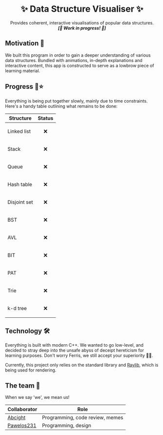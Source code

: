 <h1 align='center'>✨ Data Structure Visualiser ✨</h1>
<p align='center'>
Provides coherent, interactive visualisations of popular data structures.<br>
<i><b>[🚧 Work in progress! 🚧]</b></i>
</p>

## Motivation 🙌
We built this program in order to gain a deeper understanding of various data structures. Bundled with animations, in-depth explanations and interactive content, this app is constructed to serve as a lowbrow piece of learning material.

## Progress 🚀⭐
Everything is being put together slowly, mainly due to time constraints. Here's a handy table outlining what remains to be done:

| Structure | Status |
|-----------|--------|
|<p>Linked list</p>|<p align="center">❌</p>|
|<p>Stack</p>|<p align="center">❌</p>|
|<p>Queue</p>|<p align="center">❌</p>|
|<p>Hash table</p>|<p align="center">❌</p>|
|<p>Disjoint set</p>|<p align="center">❌</p>|
|<p>BST</p>|<p align="center">❌</p>|
|<p>AVL</p>|<p align="center">❌</p>|
|<p>BIT</p>|<p align="center">❌</p>|
|<p>PAT</p>|<p align="center">❌</p>|
|<p>Trie</p>|<p align="center">❌</p>|
|<p>k-d tree</p>|<p align="center">❌</p>|

## Technology 🛠️
Everything is built with modern C++. We wanted to go low-level, and decided to stray deep into the unsafe abyss of deceipt hereticism for learning purposes. Don't worry Ferris, we still accept your superiority 🦀✨.

Currently, this project only relies on the standard library and [Raylib](https://github.com/raysan5/raylib), which is being used for rendering.

## The team 🐺
When we say 'we', we mean us!

| Collaborator    | Role                            
|-----------------|---------------------------------
| [Abcight](https://github.com/abcight/)            | Programming, code review, memes
| [Pawelos231](https://github.com/pawelos231/)      | Programming, design